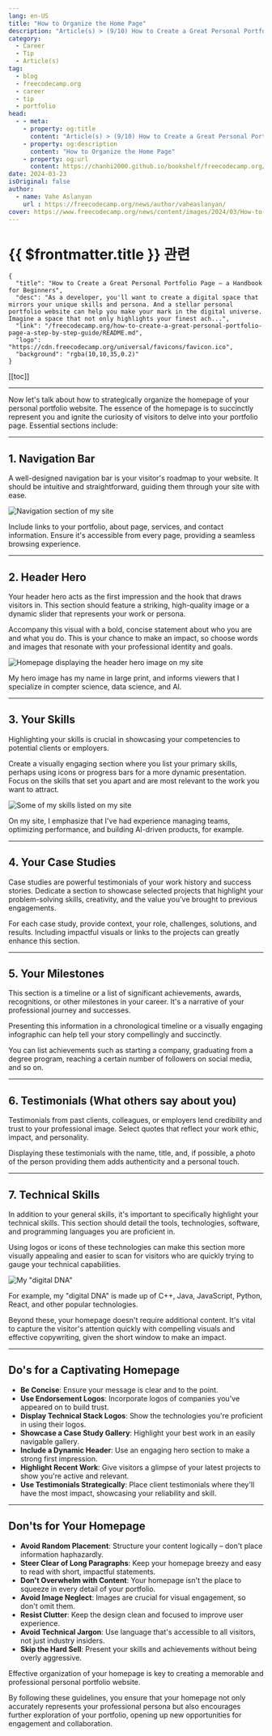 ```yaml
---
lang: en-US
title: "How to Organize the Home Page"
description: "Article(s) > (9/10) How to Create a Great Personal Portfolio Page – a Handbook for Beginners" 
category:
  - Career
  - Tip
  - Article(s)
tag:
  - blog
  - freecodecamp.org
  - career
  - tip
  - portfolio
head:
  - - meta:
    - property: og:title
      content: "Article(s) > (9/10) How to Create a Great Personal Portfolio Page – a Handbook for Beginners"
    - property: og:description
      content: "How to Organize the Home Page"
    - property: og:url
      content: https://chanhi2000.github.io/bookshelf/freecodecamp.org/how-to-create-a-great-personal-portfolio-page-a-step-by-step-guide/how-to-organize-the-home-page.html
date: 2024-03-23
isOriginal: false
author:
  - name: Vahe Aslanyan
    url : https://freecodecamp.org/news/author/vaheaslanyan/
cover: https://www.freecodecamp.org/news/content/images/2024/03/How-to-Create-a-Great-Personal-Portfolio-Page-Cover--1-.png
---
```


# {{ $frontmatter.title }} 관련

```component VPCard
{
  "title": "How to Create a Great Personal Portfolio Page – a Handbook for Beginners",
  "desc": "As a developer, you'll want to create a digital space that mirrors your unique skills and persona. And a stellar personal portfolio website can help you make your mark in the digital universe.  Imagine a space that not only highlights your finest ach...",
  "link": "/freecodecamp.org/how-to-create-a-great-personal-portfolio-page-a-step-by-step-guide/README.md",
  "logo": "https://cdn.freecodecamp.org/universal/favicons/favicon.ico",
  "background": "rgba(10,10,35,0.2)"
}
```

[[toc]]

---

<SiteInfo
  name="How to Create a Great Personal Portfolio Page – a Handbook for Beginners"
  desc="As a developer, you'll want to create a digital space that mirrors your unique skills and persona. And a stellar personal portfolio website can help you make your mark in the digital universe.  Imagine a space that not only highlights your finest ach..."
  url="https://freecodecamp.org/news/how-to-create-a-great-personal-portfolio-page-a-step-by-step-guide#heading-how-to-organize-the-home-page"
  logo="https://cdn.freecodecamp.org/universal/favicons/favicon.ico"
  preview="https://freecodecamp.org/news/content/images/2024/03/How-to-Create-a-Great-Personal-Portfolio-Page-Cover--1-.png"/>

Now let's talk about how to strategically organize the homepage of your personal portfolio website. The essence of the homepage is to succinctly represent you and ignite the curiosity of visitors to delve into your portfolio page. Essential sections include:

---

## 1. Navigation Bar

A well-designed navigation bar is your visitor's roadmap to your website. It should be intuitive and straightforward, guiding them through your site with ease.

![Navigation section of my site](https://freecodecamp.org/news/content/images/2024/03/image-102.png)

Include links to your portfolio, about page, services, and contact information. Ensure it's accessible from every page, providing a seamless browsing experience.

---

## 2. Header Hero

Your header hero acts as the first impression and the hook that draws visitors in. This section should feature a striking, high-quality image or a dynamic slider that represents your work or persona.

Accompany this visual with a bold, concise statement about who you are and what you do. This is your chance to make an impact, so choose words and images that resonate with your professional identity and goals.

![Homepage displaying the header hero image on my site](https://freecodecamp.org/news/content/images/2024/03/image-103.png)

My hero image has my name in large print, and informs viewers that I specialize in compter science, data science, and AI.

---

## 3. Your Skills

Highlighting your skills is crucial in showcasing your competencies to potential clients or employers.

Create a visually engaging section where you list your primary skills, perhaps using icons or progress bars for a more dynamic presentation. Focus on the skills that set you apart and are most relevant to the work you want to attract.

![Some of my skills listed on my site](https://freecodecamp.org/news/content/images/2024/03/image-109.png)

On my site, I emphasize that I've had experience managing teams, optimizing performance, and building AI-driven products, for example.

---

## 4. Your Case Studies

Case studies are powerful testimonials of your work history and success stories. Dedicate a section to showcase selected projects that highlight your problem-solving skills, creativity, and the value you’ve brought to previous engagements.

For each case study, provide context, your role, challenges, solutions, and results. Including impactful visuals or links to the projects can greatly enhance this section.

---

## 5. Your Milestones

This section is a timeline or a list of significant achievements, awards, recognitions, or other milestones in your career. It's a narrative of your professional journey and successes.

Presenting this information in a chronological timeline or a visually engaging infographic can help tell your story compellingly and succinctly.

You can list achievements such as starting a company, graduating from a degree program, reaching a certain number of followers on social media, and so on.

---

## 6. Testimonials (What others say about you)

Testimonials from past clients, colleagues, or employers lend credibility and trust to your professional image. Select quotes that reflect your work ethic, impact, and personality.

Displaying these testimonials with the name, title, and, if possible, a photo of the person providing them adds authenticity and a personal touch.

---

## 7. Technical Skills

In addition to your general skills, it's important to specifically highlight your technical skills. This section should detail the tools, technologies, software, and programming languages you are proficient in.

Using logos or icons of these technologies can make this section more visually appealing and easier to scan for visitors who are quickly trying to gauge your technical capabilities.

![My "digital DNA"](https://freecodecamp.org/news/content/images/2024/03/image-104.png)

For example, my "digital DNA" is made up of C++, Java, JavaScript, Python, React, and other popular technologies.

Beyond these, your homepage doesn't require additional content. It's vital to capture the visitor's attention quickly with compelling visuals and effective copywriting, given the short window to make an impact.

---

## Do's for a Captivating Homepage

- **Be Concise**: Ensure your message is clear and to the point.
- **Use Endorsement Logos**: Incorporate logos of companies you've appeared on to build trust.
- **Display Technical Stack Logos**: Show the technologies you're proficient in using their logos.
- **Showcase a Case Study Gallery**: Highlight your best work in an easily navigable gallery.
- **Include a Dynamic Header**: Use an engaging hero section to make a strong first impression.
- **Highlight Recent Work**: Give visitors a glimpse of your latest projects to show you're active and relevant.
- **Use Testimonials Strategically**: Place client testimonials where they'll have the most impact, showcasing your reliability and skill.

---

## Don'ts for Your Homepage

- **Avoid Random Placement**: Structure your content logically – don't place information haphazardly.
- **Steer Clear of Long Paragraphs**: Keep your homepage breezy and easy to read with short, impactful statements.
- **Don't Overwhelm with Content**: Your homepage isn't the place to squeeze in every detail of your portfolio.
- **Avoid Image Neglect**: Images are crucial for visual engagement, so don't omit them.
- **Resist Clutter**: Keep the design clean and focused to improve user experience.
- **Avoid Technical Jargon**: Use language that's accessible to all visitors, not just industry insiders.
- **Skip the Hard Sell**: Present your skills and achievements without being overly aggressive.

Effective organization of your homepage is key to creating a memorable and professional personal portfolio website.

By following these guidelines, you ensure that your homepage not only accurately represents your professional persona but also encourages further exploration of your portfolio, opening up new opportunities for engagement and collaboration.
